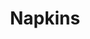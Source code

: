 ---
inv_num: 2013-177
add_credit:
url: 2013-177-napkins
title: Napkins
year: '2013'
display_year: '2013'
medium: Inkjet on canvas
dims: 55in x 55in
pitch: Dirty napkin (watermarked)
ps:
live_url:
youtube:
related_code:
subheading:
download:
commission:
layout: things-i-made
---